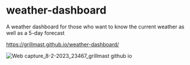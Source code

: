 # weather-dashboard
A weather dashboard for those who want to know the current weather as well as a 5-day forecast
 
 
https://grillmast.github.io/weather-dashboard/


![Web capture_8-2-2023_23467_grillmast github io](https://user-images.githubusercontent.com/115853912/217720281-21b71b70-7a9f-4021-885f-956007df290b.jpeg)
